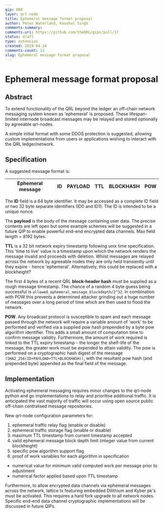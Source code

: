 ```yaml
---
qip: 008
layer: qrl-node
title: Ephemeral message format proposal
author: Peter Waterland, Kaushal Singh
comments-summary: 
comments-uri: https://github.com/theQRL/qips/pull/17
status: draft
type: extension
created: 2019-04-24
comments-count: 12
slug: Ephemeral message format proposal
---
```



# Ephemeral message format proposal 

## Abstract
To extend functionality of the QRL beyond the ledger an off-chain network messaging system known as 'ephemeral' is proposed. These lifespan-limited internode broadcast messages may be relayed and stored optionally by agreeable qrl-nodes.

A simple initial format with some DDOS protection is suggested, allowing custom implementations from users or applications wishing to interact with the QRL ledger/network.


## Specification

A suggested message format is: 

Ephemeral message | ID | PAYLOAD |TTL |BLOCKHASH | POW
--- | --- | --- | --- | --- | ---

The **ID** field is a 64 byte identifier. It may be accessed as a complete ID field or two 32 byte separate identifiers (ID0 and ID1). The ID is intended to be a unique nonce.

The **payload** is the body of the message containing user data. The precise contents are left open but some example schemes will be suggested in a future QIP to enable powerful end-end encrypted data channels. Max field length = 8192 bytes.

**TTL** is a 32 bit network expiry timestamp following unix time specification. This 'time to live' value is a timestamp upon which the network renders the message invalid and proceeds with deletion. Whilst messages are relayed across the network by agreeable nodes they are only held transiently until they expire - hence 'ephemeral'. Alternatively, this could be replaced with a blockheight?

The first 4 bytes of a recent QRL **block-header hash** must be supplied as a rough message timestamp. The chance of a random 4 byte guess being successful is `allowed_ephemeral_message_blockdepth/2^32`. In combination with POW this prevents a determined attacker grinding out a huge number of messages over a long period of time which are then used to flood the network.

**POW**. Any broadcast protocol is susceptible to spam and each message passed through the network will require a variable amount of 'work' to be performed and verified via a supplied pow hash prepended by a byte pow algorithm identifier. This adds a small amount of computation time to confirm message validity. Furthermore, the amount of work required is linked to the TTL expiry timestamp - the longer the shelf-life of the message, the greater work must be expended to attain validity. The pow is performed on a cryptographic hash digest of the message `(SHA2_256(ID+PAYLOAD+TTL+BLOCKHASH))`, with the resultant pow hash (and prepended byte) appended as the final field of the message. 



## Implementation

Activating ephemeral messaging requires minor changes to the qrl-node python and go implementations to relay and prioritise additional traffic. It is anticipated the vast majority of traffic will occur using open source public off-chain centralised message repositories.

New qrl-node configuration parameters for: 

1.  ephemeral traffic relay flag (enable or disable)
1.  ephemeral traffic storage flag (enable or disable)
1.  maximum TTL timestamp from current timestamp accepted
1.  valid ephemeral message block depth limit (integer value from current blockheight) 
1.  specific pow algorithm support flag
1.  proof of work variables for each algorithm in specification
- numerical value for minimum valid computed work per message prior to adjustment
- numerical factor applied based upon TTL timestamp

Furthermore, to allow encrypted data channels via ephemeral messages across the network, lattice tx featuring embedded Dilithium and Kyber pk's must be activated. This requires a hard fork upgrade to all network nodes. Specific end-end data channel cryptographic implementations will be discussed in future QIPs.

